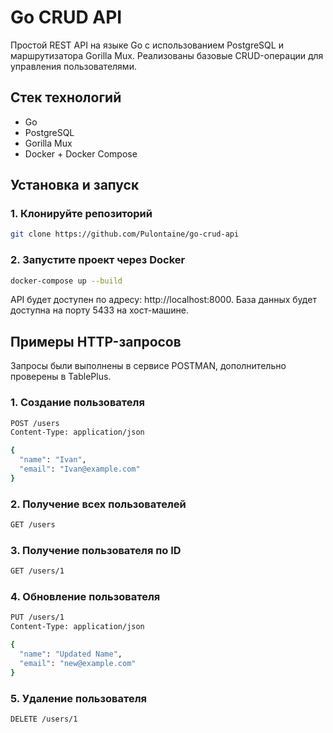 # Go CRUD API

Простой REST API на языке Go с использованием PostgreSQL и маршрутизатора Gorilla Mux. Реализованы базовые CRUD-операции для управления пользователями.

## Стек технологий

- Go
- PostgreSQL
- Gorilla Mux
- Docker + Docker Compose

## Установка и запуск

### 1. Клонируйте репозиторий

```bash
git clone https://github.com/Pulontaine/go-crud-api
```

### 2. Запустите проект через Docker
```bash
docker-compose up --build
```
API будет доступен по адресу: http://localhost:8000. 
База данных будет доступна на порту 5433 на хост-машине.

## Примеры HTTP-запросов

Запросы были выполнены в сервисе POSTMAN, дополнительно проверены в TablePlus.

### 1. Создание пользователя
```bash
POST /users
Content-Type: application/json

{
  "name": "Ivan",
  "email": "Ivan@example.com"
}
```

### 2. Получение всех пользователей
```bash
GET /users
```

### 3. Получение пользователя по ID
```bash
GET /users/1
```

### 4. Обновление пользователя
```bash
PUT /users/1
Content-Type: application/json

{
  "name": "Updated Name",
  "email": "new@example.com"
}
```

### 5. Удаление пользователя
```bash 
DELETE /users/1
```
